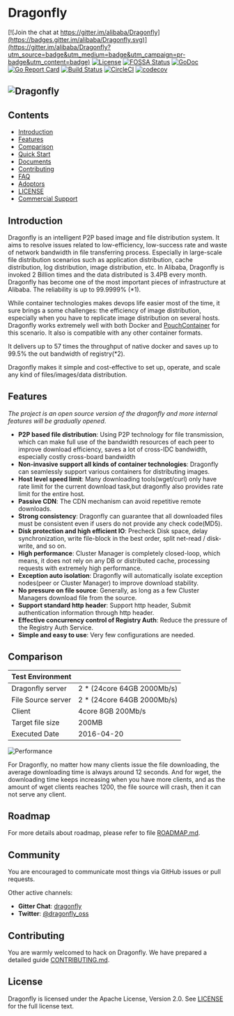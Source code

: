 # Dragonfly

[![Join the chat at https://gitter.im/alibaba/Dragonfly](https://badges.gitter.im/alibaba/Dragonfly.svg)](https://gitter.im/alibaba/Dragonfly?utm_source=badge&utm_medium=badge&utm_campaign=pr-badge&utm_content=badge)
[![License](https://img.shields.io/badge/license-Apache%202-brightgreen.svg)](https://github.com/alibaba/Dragonfly/blob/master/LICENSE)
[![FOSSA Status](https://app.fossa.io/api/projects/git%2Bgithub.com%2Falibaba%2FDragonfly.svg?type=shield)](https://app.fossa.io/projects/git%2Bgithub.com%2Falibaba%2FDragonfly?ref=badge_shield)
[![GoDoc](https://godoc.org/github.com/alibaba/Dragonfly?status.svg)](https://godoc.org/github.com/alibaba/Dragonfly)
[![Go Report Card](https://goreportcard.com/badge/github.com/alibaba/Dragonfly)](https://goreportcard.com/report/github.com/alibaba/Dragonfly)
[![Build Status](https://travis-ci.org/alibaba/Dragonfly.svg?branch=master)](https://travis-ci.org/alibaba/Dragonfly)
[![CircleCI](https://circleci.com/gh/alibaba/Dragonfly.svg?style=svg)](https://circleci.com/gh/alibaba/Dragonfly)
[![codecov](https://codecov.io/gh/alibaba/Dragonfly/branch/master/graph/badge.svg)](https://codecov.io/gh/alibaba/Dragonfly)


## ![Dragonfly](docs/images/logo.png)

## Contents

- [Introduction](#introduction)
- [Features](#features)
- [Comparison](#comparison) 
- [Quick Start](./docs/quick_start/_index.md)
- [Documents](https://alibaba.github.io/Dragonfly/)
- [Contributing](CONTRIBUTING.md)
- [FAQ](FAQ.md)
- [Adoptors](./docs/_index.md#who-has-adopted-dragonfly)
- [LICENSE](LICENSE)
- [Commercial Support](#commercial-support)

## Introduction

Dragonfly is an intelligent P2P based image and file distribution system. It aims to resolve issues related to low-efficiency, low-success rate and waste of network bandwidth in file transferring process. Especially in large-scale file distribution scenarios such as application distribution, cache distribution, log distribution, image distribution, etc.
In Alibaba, Dragonfly is invoked 2 Billion times and the data distributed is 3.4PB every month. Dragonfly has become one of the most important pieces of infrastructure at Alibaba. The reliability is up to 99.9999% (*1).


While container technologies makes devops life easier most of the time, it sure brings a some challenges: the efficiency of image distribution, especially when you have to replicate image distribution on several hosts. Dragonfly works extremely well with both Docker and [PouchContainer](https://github.com/alibaba/pouch) for this scenario. It also is compatible with any other container formats.

It delivers up to 57 times the throughput of native docker and saves up to 99.5% the out bandwidth of registry(*2).

Dragonfly makes it simple and cost-effective to set up, operate, and scale any kind of files/images/data distribution.

## Features
*The project is an open source version of the dragonfly and more internal features will be gradually opened*.

- **P2P based file distribution**: Using P2P technology for file transmission, which can make full use of the bandwidth resources of each peer to improve download efficiency,  saves a lot of cross-IDC bandwidth, especially costly cross-board bandwidth
- **Non-invasive support all kinds of container technologies**: Dragonfly can seamlessly support various containers for distributing images.
- **Host level speed limit**: Many downloading tools(wget/curl) only have rate limit for the current download task,but dragonfly
also provides rate limit for the entire host.
- **Passive CDN**: The CDN mechanism can avoid repetitive remote downloads.
- **Strong consistency**: Dragonfly can guarantee that all downloaded files must be consistent even if users do not provide any check code(MD5).
- **Disk protection and high efficient IO**: Precheck Disk space, delay synchronization, write file-block in the best order,
split net-read / disk-write, and so on.
- **High performance**: Cluster Manager is completely closed-loop, which means, it does not rely on any DB or distributed cache,
processing requests with extremely high performance.
- **Exception auto isolation**: Dragonfly will automatically isolate exception nodes(peer or Cluster Manager) to improve download stability.
- **No pressure on file source**: Generally, as long as a few Cluster Managers download file from the source.
- **Support standard http header**: Support http header, Submit authentication information through http header.
- **Effective concurrency control of Registry Auth**: Reduce the pressure of the Registry Auth Service.
- **Simple and easy to use**: Very few configurations are needed.

## Comparison

|Test Environment ||
|--------------------|-------------------|
|Dragonfly server|2 * (24core 64GB 2000Mb/s)|
|File Source server|2 * (24core 64GB 2000Mb/s)|
|Client|4core 8GB 200Mb/s|
|Target file size|200MB|
|Executed Date|2016-04-20|

![Performance](docs/images/performance.png)

For Dragonfly, no matter how many clients issue the file downloading, the average downloading time is always around 12 seconds.
And for wget, the downloading time keeps increasing when you have more clients, and as the amount of wget clients reaches 1200, the file source will crash, then it can not serve any client.

## Roadmap

For more details about roadmap, please refer to file [ROADMAP.md](ROADMAP.md).

## Community

You are encouraged to communicate most things via GitHub issues or pull requests.

Other active channels:

* **Gitter Chat**: [dragonfly](https://gitter.im/alibaba/Dragonfly)
* **Twitter**: [@dragonfly_oss](https://twitter.com/dragonfly_oss)

## Contributing

You are warmly welcomed to hack on Dragonfly. We have prepared a detailed guide [CONTRIBUTING.md](CONTRIBUTING.md).

## License

Dragonfly is licensed under the Apache License, Version 2.0. See [LICENSE](LICENSE) for the full license text.
